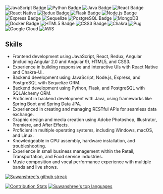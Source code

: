 ![JavaScript Badge](https://img.shields.io/badge/JavaScript-F7DF1E?logo=javascript&logoColor=000&style=flat) ![Python Badge](https://img.shields.io/badge/Python-3776AB?logo=python&logoColor=fff&style=flat) ![Java Badge](https://img.shields.io/badge/Java-007396?logo=java&logoColor=fff&style=flat) ![React Badge](https://img.shields.io/badge/React-61DAFB?logo=react&logoColor=000&style=flat) ![React Native](https://img.shields.io/badge/react_native-%2320232a.svg?style=flat&logo=react&logoColor=%2361DAFB) ![Redux Badge](https://img.shields.io/badge/Redux-764ABC?logo=redux&logoColor=fff&style=flat) ![Flask Badge](https://img.shields.io/badge/Flask-000?logo=flask&logoColor=fff&style=flat) ![Node.js Badge](https://img.shields.io/badge/Node.js-393?logo=nodedotjs&logoColor=fff&style=flat) ![Express Badge](https://img.shields.io/badge/Express-000?logo=express&logoColor=fff&style=flat) ![Sequelize](https://img.shields.io/badge/Sequelize-52B0E7?style=flat&logo=Sequelize&logoColor=white) ![PostgreSQL Badge](https://img.shields.io/badge/PostgreSQL-4169E1?logo=postgresql&logoColor=fff&style=flat) ![MongoDB](https://img.shields.io/badge/MongoDB-%234ea94b.svg?style=flat&logo=mongodb&logoColor=white) ![Docker Badge](https://img.shields.io/badge/Docker-2496ED?logo=docker&logoColor=fff&style=flat) ![HTML5 Badge](https://img.shields.io/badge/HTML5-E34F26?logo=html5&logoColor=fff&style=flat) ![CSS3 Badge](https://img.shields.io/badge/CSS3-1572B6?logo=css3&logoColor=fff&style=flat) ![Chakra](https://img.shields.io/badge/chakra-%234ED1C5.svg?style=flat&logo=chakraui&logoColor=white) ![Pug](https://img.shields.io/badge/Pug-FFF?style=flat&logo=pug&logoColor=A86454) ![Google Cloud](https://img.shields.io/badge/GoogleCloud-%234285F4.svg?style=flat&logo=google-cloud&logoColor=white) ![AWS](https://img.shields.io/badge/AWS-%23FF9900.svg?style=flat&logo=amazon-aws&logoColor=white)

## Skills
- Frontend development using JavaScript, React, Redux, Angular (including Angular 2.0 and Angular 9), HTML5, and CSS3.
- Experience in building responsive and interactive UIs with React Native and Chakra-UI.
- Backend development using JavaScript, Node.js, Express, and PostgreSQL with Sequelize ORM.
- Backend development using Python, Flask, and PostgreSQL with SQLAlchemy ORM.
- Proficient in backend development with Java, using frameworks like Spring Boot and Spring Data JPA.
- Experienced in creating and managing RESTful APIs for seamless data exchange.
- Graphic design and media creation using Adobe Photoshop, Illustrator, Premiere, and After Effects.
- Proficient in multiple operating systems, including Windows, macOS, and Linux.
- Knowledgeable in CPU assembly, hardware installation, and troubleshooting.
- Experience in small business management within the Retail, Transportation, and Food service industries.
- Music composition and vocal performance experience with multiple bands and live shows.

[![Suwanshree's github streak](https://github-readme-streak-stats.herokuapp.com/?user=suwanshree&theme=white-black)](https://github.com/DenverCoder1/github-readme-streak-stats)

[![Contribution Stats](https://github-contribution-stats.vercel.app/api/?username=suwanshree)](https://github.com/LordDashMe/github-contribution-stats/) [![Suwanshree's top languages](https://github-readme-stats.vercel.app/api/top-langs/?username=suwanshree&theme=white-black)](https://github.com/anuraghazra/github-readme-stats) 




